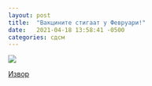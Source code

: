 ```yaml
---
layout: post
title:  "Вакцините стигаат у Февруари!"
date:   2021-04-18 13:58:41 -0500
categories: сдсм
---
```

<img class="center full-width solid-border" src="{{ site.baseurl }}/images/dobivmeDatum.png"/>

<a href="https://kanal5.com.mk/zaev-dobivme-datum-za-pregovori-istoriska-odluka-na-eu/a340155">Извор</a>

